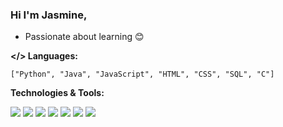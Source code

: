 ### Hi I'm Jasmine,

- Passionate about learning 😊

<b> </> Languages: </b> <br/>
``` 
["Python", "Java", "JavaScript", "HTML", "CSS", "SQL", "C"] 
``` 
<b> Technologies & Tools: </b> 

<img src="https://img.shields.io/badge/Pycharm-000000?logo=pycharm&logoColor=white"> <img src="https://img.shields.io/badge/Jupyter-orange?logo=jupyter&logoColor=white">
<img src="https://img.shields.io/badge/NumPy-4775d1?logo=numpy&logoColor=white">
<img src="https://img.shields.io/badge/Github-000000?logo=github&logoColor=white">
<img src="https://img.shields.io/badge/Atom-66595C?logo=atom&logoColor=white">
<img src="https://img.shields.io/badge/GIT-E44C30?logo=git&logoColor=white">
<img src="https://img.shields.io/badge/Visual_Studio-blue?logo=visual%20studio&logoColor=white">



<!--
### Hi there 👋
**jasminemsaini/jasminemsaini** is a ✨ _special_ ✨ repository because its `README.md` (this file) appears on your GitHub profile.

Here are some ideas to get you started:

- 🔭 I’m currently working on ...
- 🌱 I’m currently learning ...
- 👯 I’m looking to collaborate on ...
- 🤔 I’m looking for help with ...
- 💬 Ask me about ...
- 📫 How to reach me: ...
- 😄 Pronouns: ...
- ⚡ Fun fact: ...
-->
